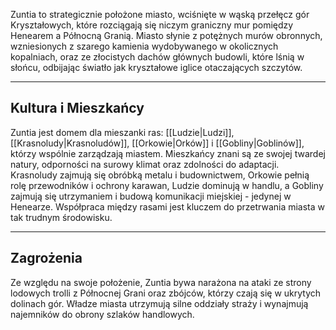 
Zuntia to strategicznie położone miasto, wciśnięte w wąską przełęcz gór Kryształowych, które rozciągają się niczym graniczny mur pomiędzy Henearem a Północną Granią. Miasto słynie z potężnych murów obronnych, wzniesionych z szarego kamienia wydobywanego w okolicznych kopalniach, oraz ze złocistych dachów głównych budowli, które lśnią w słońcu, odbijając światło jak kryształowe iglice otaczających szczytów.


- - -

## **Kultura i Mieszkańcy**

Zuntia jest domem dla mieszanki ras: [[Ludzie|Ludzi]], [[Krasnoludy|Krasnoludów]], [[Orkowie|Orków]] i [[Gobliny|Goblinów]], którzy wspólnie zarządzają miastem. Mieszkańcy znani są ze swojej twardej natury, odporności na surowy klimat oraz zdolności do adaptacji. Krasnoludy zajmują się obróbką metalu i budownictwem, Orkowie pełnią rolę przewodników i ochrony karawan, Ludzie dominują w handlu, a Gobliny zajmują się utrzymaniem i budową komunikacji miejskiej - jedynej w Henearze. Współpraca między rasami jest kluczem do przetrwania miasta w tak trudnym środowisku.

- - -
## **Zagrożenia**

Ze względu na swoje położenie, Zuntia bywa narażona na ataki ze strony lodowych trolli z Północnej Grani oraz zbójców, którzy czają się w ukrytych dolinach gór. Władze miasta utrzymują silne oddziały straży i wynajmują najemników do obrony szlaków handlowych.